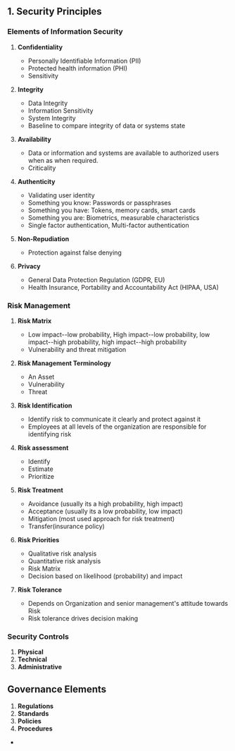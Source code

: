 ## 1. Security Principles

### Elements of Information Security
1. **Confidentiality**
	- Personally Identifiable Information (PII)
	- Protected health information (PHI)
	- Sensitivity

2. **Integrity**
	- Data Integrity
	- Information Sensitivity
	- System Integrity
	- Baseline to compare integrity of data or systems state

3. **Availability**
	- Data or information and systems are available to authorized users when as when required.
	- Criticality

4. **Authenticity**
	- Validating user identity
	- Something you know: Passwords or passphrases
	- Something you have: Tokens, memory cards, smart cards
	- Something you are: Biometrics, measurable characteristics
	- Single factor authentication, Multi-factor authentication

5. **Non-Repudiation**
	- Protection against false denying

6. **Privacy**
	- General Data Protection Regulation (GDPR, EU)
	- Health Insurance, Portability and Accountability Act (HIPAA, USA)

### Risk Management
1. **Risk Matrix** 
	- Low impact--low probability, High impact--low probability, low impact--high probability, high impact--high probability
	- Vulnerability and threat mitigation
	
2. **Risk Management Terminology**
	- An Asset
	- Vulnerability
	- Threat

3. **Risk Identification**
	- Identify risk to communicate it clearly and protect against it
	- Employees at all levels of the organization are responsible for identifying risk

4. **Risk assessment**
	- Identify
	- Estimate
	- Prioritize

5. **Risk Treatment**
	- Avoidance (usually its a high probability, high impact)
	- Acceptance (usually its a low probability, low impact)
	- Mitigation (most used approach for risk treatment)
	- Transfer(insurance policy)

6. **Risk Priorities**
	- Qualitative risk analysis
	- Quantitative risk analysis
	- Risk Matrix
	- Decision based on likelihood (probability) and impact 

7. **Risk Tolerance**
	- Depends on Organization and senior management's attitude towards Risk
	- Risk tolerance drives decision making
	
### Security Controls
1. **Physical**
2. **Technical**
3. **Administrative**

## Governance Elements	
1. **Regulations**	
2. **Standards**
3. **Policies**
4. **Procedures**





*
